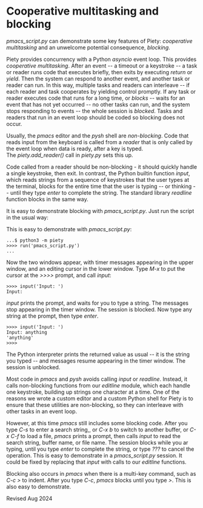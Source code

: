  
Cooperative multitasking and blocking
=====================================

*pmacs_script.py* can demonstrate some key features of Piety: *cooperative 
multitasking* and an unwelcome potential consequence, *blocking*.

Piety provides concurrency with a Python *asyncio* event loop.  This
provides *cooperative multitasking*.  After an event -- a timeout or a
keystroke -- a task or reader runs code that executes briefly, then exits by
executing *return* or *yield*.  Then the system can respond to another event,
and another task or reader can run. In this way, multiple tasks and readers can
interleave -- if each reader and task cooperates by yielding control
promptly. If any task or reader executes code that runs for a long time, or
*blocks* -- waits for an event that has not yet occurred -- no other tasks
can run, and the system stops responding to events -- the whole session 
is *blocked*.   Tasks and readers that run in an event loop should be coded
so blocking does not occur.

Usually, the *pmacs* editor and the *pysh* shell are *non-blocking*.  Code
that reads input from the keyboard is called from a *reader* that is only
called by the event loop when data is ready, after a key is typed.  
The *piety.add_reader()* call in  *piety.py* sets this up.

Code called from a reader should be non-blocking - it should quickly handle
a single keystroke, then exit.  In contrast,  the Python builtin function
*input*, which reads strings from a sequence of keystrokes that the user
types at the terminal, blocks for the entire time that the user is typing --
or thinking -- until they type *enter* to complete the string.   The standard
library *readline* function blocks in the same way.

It is easy to demonstrate blocking with *pmacs_script.py*.  Just run the
script in the usual way:

This is easy to demonstrate with *pmacs_script.py*:

    ...$ python3 -m piety
    >>>> run('pmacs_script.py')
    ...

Now the two windows appear, with timer messages appearing in the upper window,
and an editing cursor in the lower window.   Type *M-x* to put the cursor 
at the *>>>>* prompt, and call *input*:

    >>>> input('Input: ')
    Input: 

*input* prints the prompt, and waits for you to type a string.
The messages stop appearing in the timer window.  The session is blocked.
Now type any string at the prompt, then type *enter*.   

    >>>> input('Input: ')
    Input: anything
    'anything'
    >>>> 

The Python interpreter prints the returned value as usual -- it is the
string you  typed -- and messages resume appearing in the timer window.  The
session is unblocked.
 
Most code in *pmacs* and *pysh* avoids calling *input* or *readline*.
Instead, it calls non-blocking functions from our *editline* module, which
each handle one keystroke, building up strings one character at a time.  One
of the reasons we wrote a custom editor and a custom Python shell for Piety is to
ensure that these utilities  are non-blocking, so they can interleave with
other tasks in an event loop.

However, at this time *pmacs* still includes some blocking code.  After you
type *C-s* to enter a search string,, or *C-x b* to switch to another
buffer,  or *C-x C-f* to load a file, *pmacs* prints a prompt, then calls
*input* to read the search string, buffer name, or file name.   The session
blocks while you ar typing, until you type *enter* to complete the string, 
or type *???* to cancel the operation.  This is easy to demonstrate
in a *pmacs_script.py* session.  It could be fixed by replacing
that *input* with calls to our *editline* functions.

Blocking also occurs in *pmacs* when there is a multi-key command, 
such as *C-c >* to indent.   After you type *C-c*, *pmacs* blocks
until you type *>*.  This is also easy to demonstrate.

Revised Aug 2024

